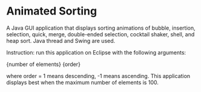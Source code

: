 Animated Sorting
===============

A Java GUI application that displays sorting animations of bubble, insertion, selection, quick, merge, double-ended selection, cocktail shaker, shell, and heap sort. Java thread and Swing are used.

Instruction: run this application on Eclipse with the following arguments:

{number of elements} {order}

where order = 1 means descending, -1 means ascending. This application displays best when the maximum number of elements is 100.

